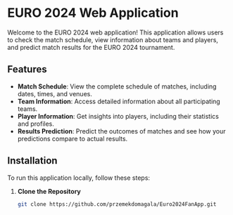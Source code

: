 # EURO 2024 Web Application

Welcome to the EURO 2024 web application! This application allows users to check the match schedule, view information about teams and players, and predict match results for the EURO 2024 tournament.

## Features

- **Match Schedule**: View the complete schedule of matches, including dates, times, and venues.
- **Team Information**: Access detailed information about all participating teams.
- **Player Information**: Get insights into players, including their statistics and profiles.
- **Results Prediction**: Predict the outcomes of matches and see how your predictions compare to actual results.

## Installation

To run this application locally, follow these steps:

1. **Clone the Repository**

   ```bash
   git clone https://github.com/przemekdomagala/Euro2024FanApp.git
